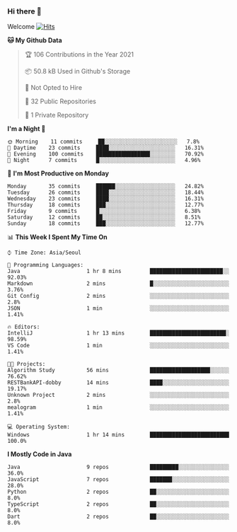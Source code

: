 ### Hi there 👋 

Welcome [![Hits](https://hits.seeyoufarm.com/api/count/incr/badge.svg?url=https%3A%2F%2Fgithub.com%2Fharry4455&count_bg=%2379C83D&title_bg=%23555555&icon=&icon_color=%23E7E7E7&title=hits&edge_flat=false)](https://hits.seeyoufarm.com)


<!--
**harry4455/harry4455** is a ✨ _special_ ✨ repository because its `README.md` (this file) appears on your GitHub profile.

Here are some ideas to get you started:

- 🔭 I’m currently working on ...
- 🌱 I’m currently learning ...
- 👯 I’m looking to collaborate on ...
- 🤔 I’m looking for help with ...
- 💬 Ask me about ...
- 📫 How to reach me: ...
- 😄 Pronouns: ...
- ⚡ Fun fact: ...
-->

<!--START_SECTION:waka-->
**🐱 My Github Data** 

> 🏆 106 Contributions in the Year 2021
 > 
> 📦 50.8 kB Used in Github's Storage 
 > 
> 🚫 Not Opted to Hire
 > 
> 📜 32 Public Repositories 
 > 
> 🔑 1 Private Repository 
 > 
**I'm a Night 🦉** 

```text
🌞 Morning    11 commits     ██░░░░░░░░░░░░░░░░░░░░░░░   7.8% 
🌆 Daytime    23 commits     ████░░░░░░░░░░░░░░░░░░░░░   16.31% 
🌃 Evening    100 commits    █████████████████░░░░░░░░   70.92% 
🌙 Night      7 commits      █░░░░░░░░░░░░░░░░░░░░░░░░   4.96%

```
📅 **I'm Most Productive on Monday** 

```text
Monday       35 commits     ██████░░░░░░░░░░░░░░░░░░░   24.82% 
Tuesday      26 commits     ████░░░░░░░░░░░░░░░░░░░░░   18.44% 
Wednesday    23 commits     ████░░░░░░░░░░░░░░░░░░░░░   16.31% 
Thursday     18 commits     ███░░░░░░░░░░░░░░░░░░░░░░   12.77% 
Friday       9 commits      █░░░░░░░░░░░░░░░░░░░░░░░░   6.38% 
Saturday     12 commits     ██░░░░░░░░░░░░░░░░░░░░░░░   8.51% 
Sunday       18 commits     ███░░░░░░░░░░░░░░░░░░░░░░   12.77%

```


📊 **This Week I Spent My Time On** 

```text
⌚︎ Time Zone: Asia/Seoul

💬 Programming Languages: 
Java                     1 hr 8 mins         ███████████████████████░░   92.03% 
Markdown                 2 mins              █░░░░░░░░░░░░░░░░░░░░░░░░   3.76% 
Git Config               2 mins              ░░░░░░░░░░░░░░░░░░░░░░░░░   2.8% 
JSON                     1 min               ░░░░░░░░░░░░░░░░░░░░░░░░░   1.41%

🔥 Editors: 
IntelliJ                 1 hr 13 mins        ████████████████████████░   98.59% 
VS Code                  1 min               ░░░░░░░░░░░░░░░░░░░░░░░░░   1.41%

🐱‍💻 Projects: 
Algorithm Study          56 mins             ███████████████████░░░░░░   76.62% 
RESTBankAPI-dobby        14 mins             ████░░░░░░░░░░░░░░░░░░░░░   19.17% 
Unknown Project          2 mins              ░░░░░░░░░░░░░░░░░░░░░░░░░   2.8% 
mealogram                1 min               ░░░░░░░░░░░░░░░░░░░░░░░░░   1.41%

💻 Operating System: 
Windows                  1 hr 14 mins        █████████████████████████   100.0%

```

**I Mostly Code in Java** 

```text
Java                     9 repos             █████████░░░░░░░░░░░░░░░░   36.0% 
JavaScript               7 repos             ███████░░░░░░░░░░░░░░░░░░   28.0% 
Python                   2 repos             ██░░░░░░░░░░░░░░░░░░░░░░░   8.0% 
TypeScript               2 repos             ██░░░░░░░░░░░░░░░░░░░░░░░   8.0% 
Dart                     2 repos             ██░░░░░░░░░░░░░░░░░░░░░░░   8.0%

```



<!--END_SECTION:waka-->
